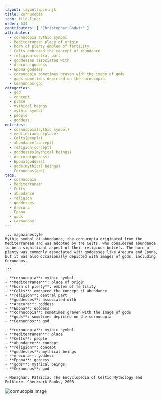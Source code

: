 ```yaml
---
layout: layouts/pce.njk
title: cornucopia
icon: file-lines
order: 534
contributors: [ 'Christopher Godwin' ]
attributes:
  - cornucopia mythic symbol
  - Mediterranean place of origin
  - horn of plenty emblem of fertility
  - Celts embraced the concept of abundance
  - religion central part
  - goddesses associated with
  - Arecura goddess
  - Epona goddess
  - cornucopia sometimes graven with the image of gods
  - gods sometimes depicted on the cornucopia
  - Cernunnos god
categories:
  - god
  - concept
  - place
  - mythical beings
  - mythic symbol
  - people
  - goddess
entities:
  - cornucopia(mythic symbol)
  - Mediterranean(place)
  - Celts(people)
  - abundance(concept)
  - religion(concept)
  - goddesses(mythical beings)
  - Arecura(goddess)
  - Epona(goddess)
  - gods(mythical beings)
  - Cernunnos(god)
tags:
  - cornucopia
  - Mediterranean
  - Celts
  - abundance
  - religion
  - goddesses
  - Arecura
  - Epona
  - gods
  - Cernunnos
---
```

``` tab [group1:Info]
::: magazinestyle
Mythic symbol of abundance, the cornucopia originated from the Mediterranean and was adopted by the Celts, who considered abundance to be a significant aspect of their religious beliefs. The horn of plenty was commonly associated with goddesses like Arecura and Epona, but it was also occasionally depicted with images of gods, including Cernunnos.

:::
```
``` tab [group1:Attributes]
- **cornucopia**: mythic symbol
- **Mediterranean**: place of origin
- **horn of plenty**: emblem of fertility
- **Celts**: embraced the concept of abundance
- **religion**: central part
- **goddesses**: associated with
- **Arecura**: goddess
- **Epona**: goddess
- **cornucopia**: sometimes graven with the image of gods
- **gods**: sometimes depicted on the cornucopia
- **Cernunnos**: god
```
``` tab [group1:Entities]
- **cornucopia**: mythic symbol
- **Mediterranean**: place
- **Celts**: people
- **abundance**: concept
- **religion**: concept
- **goddesses**: mythical beings
- **Arecura**: goddess
- **Epona**: goddess
- **gods**: mythical beings
- **Cernunnos**: god
```
``` tab [group1:Sources]
- Monaghan, Patricia. The Encyclopedia of Celtic Mythology and Folklore. Checkmark Books, 2008.
```
![cornucopia Image](https://upload.wikimedia.org/wikipedia/commons/thumb/b/bf/Peter_Paul_Rubens_-_Abundance_%28Abundantia%29_-_Google_Art_Project.jpg/1200px-Peter_Paul_Rubens_-_Abundance_%28Abundantia%29_-_Google_Art_Project.jpg)
